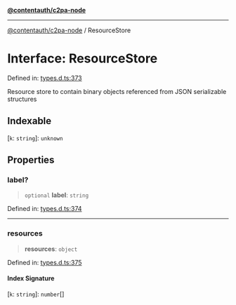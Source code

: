 [**@contentauth/c2pa-node**](../README.md)

***

[@contentauth/c2pa-node](../README.md) / ResourceStore

# Interface: ResourceStore

Defined in: [types.d.ts:373](https://github.com/contentauth/c2pa-node-v2/blob/92024140271b3589278f2b732abca2c4a33b231a/js-src/types.d.ts#L373)

Resource store to contain binary objects referenced from JSON serializable structures

## Indexable

\[`k`: `string`\]: `unknown`

## Properties

### label?

> `optional` **label**: `string`

Defined in: [types.d.ts:374](https://github.com/contentauth/c2pa-node-v2/blob/92024140271b3589278f2b732abca2c4a33b231a/js-src/types.d.ts#L374)

***

### resources

> **resources**: `object`

Defined in: [types.d.ts:375](https://github.com/contentauth/c2pa-node-v2/blob/92024140271b3589278f2b732abca2c4a33b231a/js-src/types.d.ts#L375)

#### Index Signature

\[`k`: `string`\]: `number`[]
